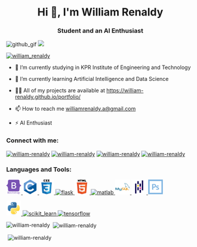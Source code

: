 <h1 align="center">Hi 👋, I'm William Renaldy</h1> 
  <h3 align="center">Student and an AI Enthusiast</h3> 
  
  ![ github_gif ](https://user-images.githubusercontent.com/97456744/172036146-50bda393-d54b-4067-9fa4-1fb70fbea364.gif) 
  ![](https://william-renaldy.com/ghpvc/?username=william-renaldy&color=green) 
  
  <p align="left"> <a href="https://twitter.com/william_renaldy" target="blank"><img src="https://img.shields.io/twitter/follow/william_renaldy?logo=twitter&style=for-the-badge" alt="william_renaldy" /></a> </p> 
  
  -  🔭 I’m currently studying in  KPR Institute of Engineering and Technology 
  
  -  🌱 I’m currently learning  Artificial Intelligence and Data Science
  
  -  👨‍💻 All of my projects are available at [ https://william-renaldy.github.io/portfolio/ ](https://william-renaldy.github.io/portfolio/) 
  
  -  📫 How to reach me williamrenaldy.a@gmail.com
  
  -  ⚡️ AI Enthusiast
  
  <h3 align="left">Connect with me:</h3> 
  <p align="left"> 
  <a href="https://twitter.com/william_renaldy" target="blank"><img align="center" src="https://raw.githubusercontent.com/rahuldkjain/github-profile-readme-generator/master/src/images/icons/Social/twitter.svg" alt="william-renaldy" height="30" width="40" /></a> 
  <a href="https://linkedin.com/in/william-renaldy" target="blank"><img align="center" src="https://raw.githubusercontent.com/rahuldkjain/github-profile-readme-generator/master/src/images/icons/Social/linked-in-alt.svg" alt="william-renaldy" height="30" width="40" /></a> 
  <a href="https://kaggle.com/williamrenaldy" target="blank"><img align="center" src="https://raw.githubusercontent.com/rahuldkjain/github-profile-readme-generator/master/src/images/icons/Social/kaggle.svg" alt="william-renaldy" height="30" width="40" /></a> 
  <a href="https://www.hackerrank.com/william_renaldy" target="blank"><img align="center" src="https://raw.githubusercontent.com/rahuldkjain/github-profile-readme-generator/master/src/images/icons/Social/hackerrank.svg" alt="william-renaldy" height="30" width="40" /></a> 
  </p> 
  
  <h3 align="left">Languages and Tools:</h3> 
  <p align="left"> <a href="https://getbootstrap.com" target="_blank" rel="noreferrer"> <img src="https://raw.githubusercontent.com/devicons/devicon/master/icons/bootstrap/bootstrap-plain-wordmark.svg" alt="bootstrap" width="40" height="40"/> </a> <a href="https://www.cprogramming.com/" target="_blank" rel="noreferrer"> <img src="https://raw.githubusercontent.com/devicons/devicon/master/icons/c/c-original.svg" alt="c" width="40" height="40"/> </a> <a href="https://www.w3schools.com/css/" target="_blank" rel="noreferrer"> <img src="https://raw.githubusercontent.com/devicons/devicon/master/icons/css3/css3-original-wordmark.svg" alt="css3" width="40" height="40"/> </a> <a href="https://flask.palletsprojects.com/" target="_blank" rel="noreferrer"> <img src="https://www.vectorlogo.zone/logos/pocoo_flask/pocoo_flask-icon.svg" alt="flask" width="40" height="40"/> </a> <a href="https://www.w3.org/html/" target="_blank" rel="noreferrer"> <img src="https://raw.githubusercontent.com/devicons/devicon/master/icons/html5/html5-original-wordmark.svg" alt="html5" width="40" height="40"/> </a> <a href="https://www.mathworks.com/" target="_blank" rel="noreferrer"> <img src="https://upload.wikimedia.org/wikipedia/commons/2/21/Matlab_Logo.png" alt="matlab" width="40" height="40"/> </a> <a href="https://www.mysql.com/" target="_blank" rel="noreferrer"> <img src="https://raw.githubusercontent.com/devicons/devicon/master/icons/mysql/mysql-original-wordmark.svg" alt="mysql" width="40" height="40"/> </a> <a href="https://pandas.pydata.org/" target="_blank" rel="noreferrer"> <img src="https://raw.githubusercontent.com/devicons/devicon/2ae2a900d2f041da66e950e4d48052658d850630/icons/pandas/pandas-original.svg" alt="pandas" width="40" height="40"/> </a> <a href="https://www.photoshop.com/en" target="_blank" rel="noreferrer"> <img src="https://raw.githubusercontent.com/devicons/devicon/master/icons/photoshop/photoshop-line.svg" alt="photoshop" width="40" height="40"/> </a>

<a href="https://www.python.org" target="_blank" rel="noreferrer"> <img src="https://raw.githubusercontent.com/devicons/devicon/master/icons/python/python-original.svg" alt="python" width="40" height="40"/> </a> <a href="https://scikit-learn.org/" target="_blank" rel="noreferrer"> <img src="https://upload.wikimedia.org/wikipedia/commons/0/05/Scikit_learn_logo_small.svg" alt="scikit_learn" width="40" height="40"/> </a> <a href="https://www.tensorflow.org" target="_blank" rel="noreferrer"> <img src="https://www.vectorlogo.zone/logos/tensorflow/tensorflow-icon.svg" alt="tensorflow" width="40" height="40"/> </a> </p> 
  
  <p><img align="left" src="https://github-readme-stats.vercel.app/api/top-langs?username=william-renaldy&show_icons=true&locale=en&layout=compact" alt="william-renaldy" /></p>
  
  <p> &nbsp; <img align="center" src="https://github-readme-stats.vercel.app/api?username=william-renaldy&show_icons=true&locale=en" alt="william-renaldy" /></p> 
  
  <p>&nbsp;<img align="center" src="https://github-readme-streak-stats.herokuapp.com/?user=william-renaldy&" alt="william-renaldy" /></p>
